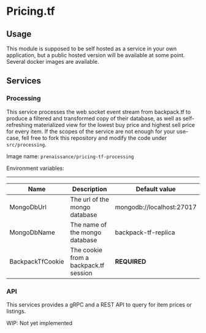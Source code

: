 # Pricing.tf

## Usage

This module is supposed to be self hosted as a service in your own application, but a public hosted version will be available at some point. Several docker images are available.

## Services

### Processing

This service processes the web socket event stream from backpack.tf to produce a filtered and transformed copy of their database, as well as self-refreshing materialized view for the lowest buy price and highest sell price for every item.
If the scopes of the service are not enough for your use-case, fell free to fork this repository and modify the code under `src/processing`.

Image name: `prenaissance/pricing-tf-processing`

Environment variables:

---

| Name             | Description                           | Default value             |
| ---------------- | ------------------------------------- | ------------------------- |
| MongoDbUrl       | The url of the mongo database         | mongodb://localhost:27017 |
| MongoDbName      | The name of the mongo database        | backpack-tf-replica       |
| BackpackTfCookie | The cookie from a backpack.tf session | **REQUIRED**              |

### API

This services provides a gRPC and a REST API to query for item prices or listings.

WIP: Not yet implemented
